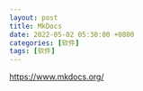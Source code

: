 ```yaml
---
layout: post
title: MkDocs
date: 2022-05-02 05:30:00 +0800
categories: [软件]
tags: [软件]
---
```

https://www.mkdocs.org/